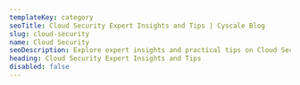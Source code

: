 ```yaml
---
templateKey: category
seoTitle: Cloud Security Expert Insights and Tips | Cyscale Blog
slug: cloud-security
name: Cloud Security
seoDescription: Explore expert insights and practical tips on Cloud Security. Stay ahead with the latest trends, best practices, and industry updates in cloud security.
heading: Cloud Security Expert Insights and Tips
disabled: false
---
```


